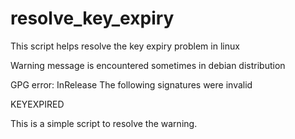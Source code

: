 # resolve_key_expiry
This script helps resolve the key expiry problem in linux

Warning message is encountered sometimes in debian distribution

GPG error: InRelease The following signatures were invalid

KEYEXPIRED

This is a simple script to resolve the warning.

